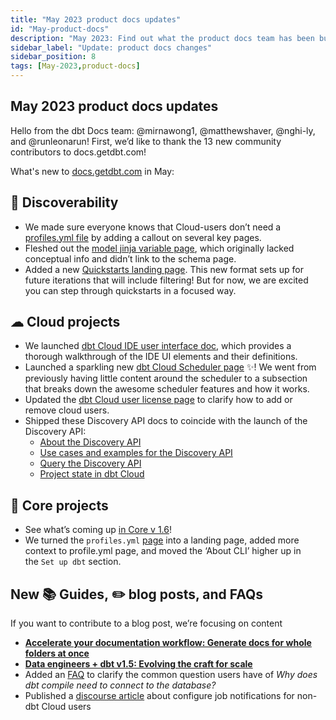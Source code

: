 ```yaml
---
title: "May 2023 product docs updates"
id: "May-product-docs"
description: "May 2023: Find out what the product docs team has been busy doing in the month of May."
sidebar_label: "Update: product docs changes"
sidebar_position: 8
tags: [May-2023,product-docs]
---
```



## May **2023 product docs updates**

Hello from the dbt Docs team: @mirnawong1, @matthewshaver, @nghi-ly, and @runleonarun! First, we’d like to thank the 13 new community contributors to docs.getdbt.com!

What's new to [docs.getdbt.com](http://docs.getdbt.com/) in May:

## 🔎 Discoverability

- We made sure everyone knows that Cloud-users don’t need a [profiles.yml file](/docs/core/connect-data-platform/profiles.yml) by adding a callout on several key pages.
- Fleshed out the [model jinja variable page](/reference/dbt-jinja-functions/model), which originally lacked conceptual info and didn’t link to the schema page.
- Added a new [Quickstarts landing page](/quickstarts). This new format sets up for future iterations that will include filtering! But for now, we are excited you can step through quickstarts in a focused way.

## ☁ Cloud projects

- We launched [dbt Cloud IDE user interface doc](/docs/cloud/dbt-cloud-ide/ide-user-interface), which provides a thorough walkthrough of the IDE UI elements and their definitions.
- Launched a sparkling new [dbt Cloud Scheduler page](/docs/deploy/job-scheduler) ✨! We went from previously having little content around the scheduler to a subsection that breaks down the awesome scheduler features and how it works.
- Updated the [dbt Cloud user license page](/docs/cloud/manage-access/seats-and-users#licenses) to clarify how to add or remove cloud users.
- Shipped these Discovery API docs to coincide with the launch of the Discovery API:
    - [About the Discovery API](/docs/dbt-cloud-apis/discovery-api)
    - [Use cases and examples for the Discovery API](/docs/dbt-cloud-apis/discovery-use-cases-and-examples)
    - [Query the Discovery API](/docs/dbt-cloud-apis/discovery-querying)
    - [Project state in dbt Cloud](/docs/deploy/project-state#project-state-in-dbt-cloud)

## 🎯 Core projects

- See what’s coming up [in Core v 1.6](https://github.com/dbt-labs/docs.getdbt.com/issues?q=is%3Aissue+label%3A%22dbt-core+v1.6%22)!
- We turned the `profiles.yml` [page](/reference/profiles.yml) into a landing page, added more context to profile.yml page, and moved the ‘About CLI’ higher up in the `Set up dbt` section.

## New 📚 Guides, ✏️ blog posts, and FAQs

If you want to contribute to a blog post, we’re focusing on content

- **[Accelerate your documentation workflow: Generate docs for whole folders at once](/blog/generating-dynamic-docs-dbt)**
- **[Data engineers + dbt v1.5: Evolving the craft for scale](/blog/evolving-data-engineer-craft)**
- Added an [FAQ](/faqs/Warehouse/db-connection-dbt-compile) to clarify the common question users have of *Why does dbt compile need to connect to the database?*
- Published a [discourse article](https://discourse.getdbt.com/t/how-to-configure-external-user-email-notifications-in-dbt-cloud/8393) about configure job notifications for non-dbt Cloud users
